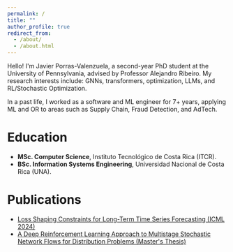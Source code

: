```yaml
---
permalink: /
title: ""
author_profile: true
redirect_from: 
  - /about/
  - /about.html
---
```


Hello! I'm Javier Porras-Valenzuela, a second-year PhD student at the University of Pennsylvania, advised by Professor Alejandro Ribeiro. My research interests include: GNNs, transformers, optimization, LLMs, and RL/Stochastic Optimization. 

In a past life, I worked as a software and ML engineer for 7+ years, applying ML and OR to areas such as Supply Chain, Fraud Detection, and AdTech. 

Education
======
- **MSc. Computer Science**, Instituto Tecnológico de Costa Rica (ITCR).
- **BSc. Information Systems Engineering**, Universidad Nacional de Costa Rica (UNA).

Publications
======
- [Loss Shaping Constraints for Long-Term Time Series Forecasting (ICML 2024)](https://arxiv.org/abs/2402.09373)
- [A Deep Reinforcement Learning Approach to Multistage Stochastic Network Flows for Distribution Problems (Master's Thesis)](https://repositoriotec.tec.ac.cr/bitstream/handle/2238/13949/TF9360_BIB307896_Javier_Porras_Valenzuela.pdf?sequence=1&isAllowed=y)
